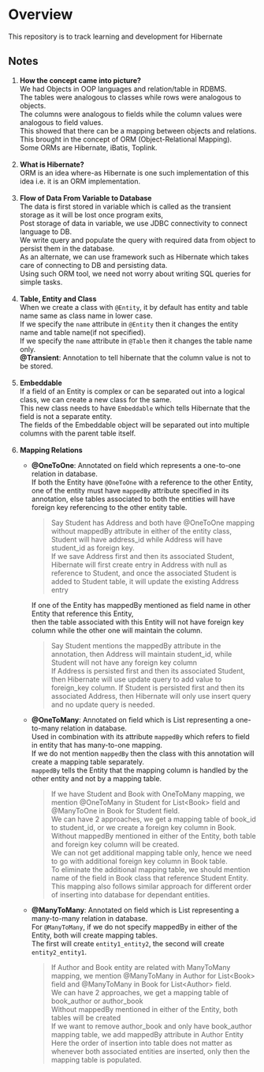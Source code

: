 # Overview  
This repository is to track learning and development for Hibernate

## Notes  
1. **How the concept came into picture?**  
    We had Objects in OOP languages and relation/table in RDBMS.  
    The tables were analogous to classes while rows were analogous to objects.  
    The columns were analogous to fields while the column values were analogous to field values.  
    This showed that there can be a mapping between objects and relations.  
    This brought in the concept of ORM (Object-Relational Mapping).  
    Some ORMs are Hibernate, iBatis, Toplink.  
    &emsp;
2. **What is Hibernate?**  
    ORM is an idea where-as Hibernate is one such implementation of this idea i.e. it is an ORM implementation.  
    &emsp;
3. **Flow of Data From Variable to Database**  
    The data is first stored in variable which is called as the transient storage as it will be lost once program exits,  
    Post storage of data in variable, we use JDBC connectivity to connect language to DB.  
    We write query and populate the query with required data from object to persist them in the database.  
    As an alternate, we can use framework such as Hibernate which takes care of connecting to DB and persisting data.  
    Using such ORM tool, we need not worry about writing SQL queries for simple tasks.  
    &emsp;  
4. **Table, Entity and Class**  
    When we create a class with ```@Entity```, it by default has entity and table name same as class name in lower case.  
    If we specify the ```name``` attribute in ```@Entity``` then it changes the entity name and table name(if not specified).  
    If we specify the ```name``` attribute in ```@Table``` then it changes the table name only.  
    <strong>@Transient</strong>: Annotation to tell hibernate that the column value is not to be stored.  
    &emsp;  
5. **Embeddable**  
    If a field of an Entity is complex or can be separated out into a logical class, we can create a new class for the same.  
    This new class needs to have ```Embeddable``` which tells Hibernate that the field is not a separate entity.  
    The fields of the Embeddable object will be separated out into multiple columns with the parent table itself.  
    &emsp;  
6. **Mapping Relations**
   - **@OneToOne**: Annotated on field which represents a one-to-one relation in database.  
     If both the Entity have ```@OneToOne``` with a reference to the other Entity, 
     one of the entity must have ```mappedBy``` attribute specified in its annotation, 
     else tables associated to both the entities will have foreign key referencing to the other entity table.
     > Say Student has Address and both have @OneToOne mapping without mappedBy attribute in either of the entity class,   
        Student will have address_id while Address will have student_id as foreign key.  
        If we save Address first and then its associated Student, Hibernate will first create entry in Address with null as 
        reference to Student, and once the associated Student is added to Student table, it will update the existing Address entry
     
     If one of the Entity has mappedBy mentioned as field name in other Entity that reference this Entity,  
     then the table associated with this Entity will not have foreign key column while the other one will maintain the column.
     > Say Student mentions the mappedBy attribute in the annotation, then Address will maintain student_id, 
        while Student will not have any foreign key column  
        If Address is persisted first and then its associated Student, then Hibernate will use update query to add value 
        to foreign_key column.
        If Student is persisted first and then its associated Address, then Hibernate will only use insert query and no 
        update query is needed.   
     
   - **@OneToMany**: Annotated on field which is List representing a one-to-many relation in database.  
        Used in combination with its attribute ```mappedBy``` which refers to field in entity that has many-to-one mapping.  
        If we do not mention ```mappedBy``` then the class with this annotation will create a mapping table separately.  
        ```mappedBy``` tells the Entity that the mapping column is handled by the other entity and not by a mapping table.
     > If we have Student and Book with OneToMany mapping, we mention @OneToMany in Student for List&lt;Book&gt; field 
    and @ManyToOne in Book for Student field.  
    We can have 2 approaches, we get a mapping table of book_id to student_id, or we create a foreign key column in Book.  
    Without mappedBy mentioned in either of the Entity, both table and foreign key column will be created.     
    We can not get additional mapping table only, hence we need to go with additional foreign key column in Book table.  
    To eliminate the additional mapping table, we should mention name of the field in Book class that reference Student Entity.  
    This mapping also follows similar approach for different order of inserting into database for dependant entities.  

   - **@ManyToMany**: Annotated on field which is List representing a many-to-many relation in database.  
     For ```@ManyToMany```, if we do not specify mappedBy in either of the Entity, both will create mapping tables.  
     The first will create ```entity1_entity2```, the second will create ```entity2_entity1```.  
     > If Author and Book entity are related with ManyToMany mapping, we mention @ManyToMany in Author for List&lt;Book&gt; field 
    and @ManyToMany in Book for List&lt;Author&gt; field.  
    We can have 2 approaches, we get a mapping table of book_author or author_book  
    Without mappedBy mentioned in either of the Entity, both tables will be created  
    If we want to remove author_book and only have book_author mapping table, we add mappedBy attribute in Author Entity  
    Here the order of insertion into table does not matter as whenever both associated entities are inserted, 
    only then the mapping table is populated.  

